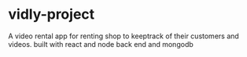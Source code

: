 # vidly-project
A video rental app for renting shop to keeptrack of their customers and videos.
built with react and node back end
and mongodb
